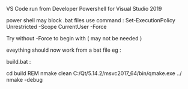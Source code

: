 VS Code 
run from Developer Powershell for Visual Studio 2019

power shell may block .bat files 
use command :
    Set-ExecutionPolicy Unrestricted -Scope CurrentUser -Force

Try without -Force to begin with ( may not be needed )

eveything should now work from a bat file
eg :

build.bat :

cd build
REM nmake clean
C:/Qt/5.14.2/msvc2017_64/bin/qmake.exe ../
nmake -debug
